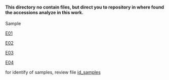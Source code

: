 #### This directory no contain files, but direct you to repository in where found the accessions analyze in this work.

Sample

[E01](https://www.ncbi.nlm.nih.gov/Traces/wgs/VCQX01?display=history)

[E02](https://trace.ncbi.nlm.nih.gov/Traces/sra/?run=SRR1536367)

[E03](https://trace.ncbi.nlm.nih.gov/Traces/sra/?run=SRR1536365)

[E04](https://trace.ncbi.nlm.nih.gov/Traces/sra/?run=SRR1536364)


for identify of samples, review file [id_samples](https://github.com/Melcatus/genomic_cotton/blob/master/meta/id_samples.txt)
